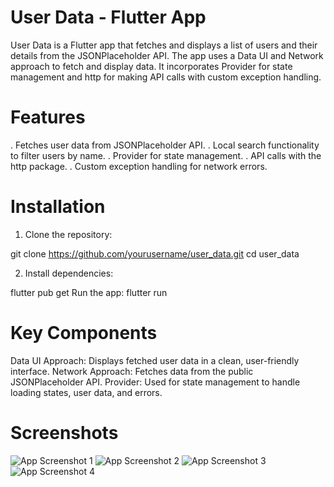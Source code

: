 # User Data - Flutter App

User Data is a Flutter app that fetches and displays a list of users and their details from the JSONPlaceholder API. The app uses a Data UI and Network approach to fetch and display data. It incorporates Provider for state management and http for making API calls with custom exception handling.

# Features

. Fetches user data from JSONPlaceholder API.
. Local search functionality to filter users by name.
. Provider for state management.
. API calls with the http package.
. Custom exception handling for network errors.

# Installation

1. Clone the repository:

git clone https://github.com/yourusername/user_data.git
cd user_data

2. Install dependencies:

flutter pub get
Run the app: flutter run

# Key Components

Data UI Approach: Displays fetched user data in a clean, user-friendly interface.
Network Approach: Fetches data from the public JSONPlaceholder API.
Provider: Used for state management to handle loading states, user data, and errors.

# Screenshots

![App Screenshot 1](asset/screenshots/ss_1.jpeg)
![App Screenshot 2](asset/screenshots/ss_2.jpeg)
![App Screenshot 3](asset/screenshots/ss_3.jpeg)
![App Screenshot 4](asset/screenshots/ss_4.jpeg)
